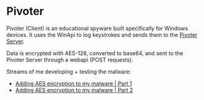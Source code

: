 # Pivoter

Pivoter (Client) is an educational spyware built specifically for Windows devices. 
It uses the WinApi to log keystrokes and sends them to the [Pivoter Server](https://github.com/0xdeadbeer/pivoter-server).

Data is encrypted with AES-128, converted to base64, and sent to the Pivoter Server through a webapi (POST requests).

Streams of me developing + testing the malware: 
 - [Adding AES encryption to my malware | Part 1](https://www.youtube.com/watch?v=AoIqvj5wXkg)
 - [Adding AES encryption to my malware | Part 2](https://www.youtube.com/watch?v=jZBjbzq6W2c)
